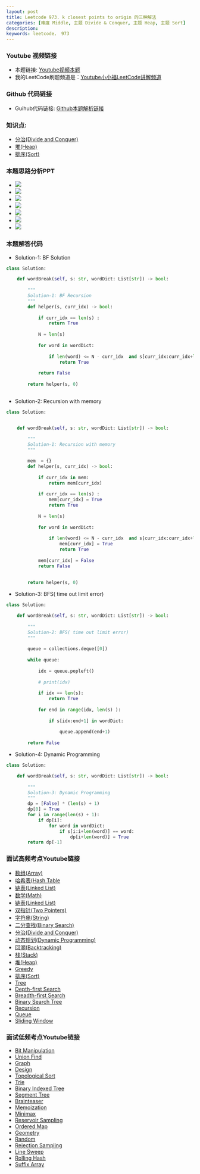 ```yaml
---
layout: post
title: Leetcode 973. k closest points to origin 的三种解法
categories: [难度 Middle, 主题 Divide & Conquer, 主题 Heap, 主题 Sort]
description: 
keywords: leetcode， 973
---
```


### Youtube 视频链接
- 本题链接: [Youtube视频本题](https://www.youtube.com/watch?v=G9VcMTSZ1Lo&feature=youtu.be)
- 我的LeetCode刷题频道是：[Youtube小小福LeetCode讲解频道](https://www.youtube.com/watch?v=XObufhWMQ1o&list=PL6i_0cc-sEeKV6TM-RJMN5H87CvzQhYJx)

### Github 代码链接
- Guihub代码链接: [Github本题解析链接](https://github.com/fufuleetcode/FufuLeetCode/blob/master/lc_973_k_closest_points_to_origin.py)

### 知识点: 
- [分治(Divide and Conquer)][]
- [堆(Heap)][]
- [排序(Sort)][]


### 本题思路分析PPT
* ![](/images/posts/lc_973/Slide1.jpeg)
* ![](/images/posts/lc_973/Slide2.jpeg)
* ![](/images/posts/lc_973/Slide3.jpeg)
* ![](/images/posts/lc_973/Slide4.jpeg)
* ![](/images/posts/lc_973/Slide5.jpeg)
* ![](/images/posts/lc_973/Slide6.jpeg)
* ![](/images/posts/lc_973/Slide7.jpeg)


### 本题解答代码

- Solution-1: BF Solution

```python
class Solution:

    def wordBreak(self, s: str, wordDict: List[str]) -> bool:
        
        """
        Solution-1: BF Recursion
        """
        def helper(s, curr_idx) -> bool:
                        
            if curr_idx == len(s) :
                return True
            
            N = len(s)
            
            for word in wordDict:
                                
                if len(word) <= N - curr_idx  and s[curr_idx:curr_idx+len(word)] in wordDict and helper(s,curr_idx+len(word)):
                    return True
            
            return False
        
        return helper(s, 0)
        
```


- Solution-2: Recursion with memory

```python
class Solution:


    def wordBreak(self, s: str, wordDict: List[str]) -> bool:
        
        """
        Solution-1: Recursion with memory
        """

        mem  = {}
        def helper(s, curr_idx) -> bool:
                        
            if curr_idx in mem:
                return mem[curr_idx]
            
            if curr_idx == len(s) :
                mem[curr_idx] = True
                return True
            
            N = len(s)
            
            for word in wordDict:
                                
                if len(word) <= N - curr_idx  and s[curr_idx:curr_idx+len(word)] in wordDict and helper(s,curr_idx+len(word)):
                    mem[curr_idx] = True
                    return True
            
            mem[curr_idx] = False
            return False
        
            
        return helper(s, 0)    

```

- Solution-3: BFS( time out limit error)

```python
class Solution:

    def wordBreak(self, s: str, wordDict: List[str]) -> bool:
        
        """
        Solution-2: BFS( time out limit error)
        """
        
        queue = collections.deque([0])
        
        while queue:
            
            idx = queue.popleft()
            
            # print(idx)
            
            if idx == len(s):
                return True
            
            for end in range(idx, len(s) ):
                
                if s[idx:end+1] in wordDict:
                    
                    queue.append(end+1)
                
        return False

```

- Solution-4: Dynamic Programming

```python
class Solution:

    def wordBreak(self, s: str, wordDict: List[str]) -> bool:
        
        """
        Solution-3: Dynamic Programming
        """
        dp = [False] * (len(s) + 1)
        dp[0] = True
        for i in range(len(s) + 1):
            if dp[i]:
                for word in wordDict:
                    if s[i:i+len(word)] == word:
                        dp[i+len(word)] = True
        return dp[-1]

```


### 面试高频考点Youtube链接
- [数组(Array)][]
- [哈希表(Hash Table][]
- [链表(Linked List)][]
- [数学(Math)][]
- [链表(Linked List)][]
- [双指针(Two Pointers)][]
- [字符串(String)][]
- [二分查找(Binary Search)][]
- [分治(Divide and Conquer)][]
- [动态规划(Dynamic Programming)][]
- [回溯(Backtracking)][]
- [栈(Stack)][]
- [堆(Heap)][]
- [Greedy][]
- [排序(Sort)][]
- [Tree][]
- [Depth-first Search][]
- [Breadth-first Search][]
- [Binary Search Tree][]
- [Recursion][]
- [Queue][]
- [Sliding Window][]

### 面试低频考点Youtube链接
- [Bit Manipulation](https://www.youtube.com/playlist?list=PL6i_0cc-sEeKCSV72ZUjBBP7dY92beorD)
- [Union Find](https://www.youtube.com/playlist?list=PL6i_0cc-sEeIgu-2oOxEn_QaauIou6Bmx)
- [Graph](https://www.youtube.com/playlist?list=PL6i_0cc-sEeIjHRwoXNMihdf-_TeYXu4r)
- [Design](https://www.youtube.com/playlist?list=PL6i_0cc-sEeJbKTgIKfLqXEZ5oydICtmd)
- [Topological Sort](https://www.youtube.com/playlist?list=PL6i_0cc-sEeLyFc8aRnPQvauzluf_jsbd)
- [Trie](https://www.youtube.com/playlist?list=PL6i_0cc-sEeIx4f8kYCd8jykTKZ72Nvbp)
- [Binary Indexed Tree](https://www.youtube.com/playlist?list=PL6i_0cc-sEeL2m5h6CVMPMARgAOP6mq3w)
- [Segment Tree](https://www.youtube.com/playlist?list=PL6i_0cc-sEeLS1alwWhHzZOP-8vDuxLnu)
- [Brainteaser](https://www.youtube.com/playlist?list=PL6i_0cc-sEeIcZrGKD8oTEQxhOSS8SwEV)
- [Memoization](https://www.youtube.com/playlist?list=PL6i_0cc-sEeJ6AHiCA7h_YxhQ2gmh0fBq)
- [Minimax](https://www.youtube.com/playlist?list=PL6i_0cc-sEeK0r0LD4K9y8EWNYjvfb0ru)
- [Reservoir Sampling](https://www.youtube.com/playlist?list=PL6i_0cc-sEeLribSIjAlgKgK69Blc5Erj)
- [Ordered Map](https://www.youtube.com/playlist?list=PL6i_0cc-sEeLVGuImYCM8-ngauFxY-uAE)
- [Geometry](https://www.youtube.com/playlist?list=PL6i_0cc-sEeKXQUN0HRkRvTRHRQijFpF-)
- [Random](https://www.youtube.com/playlist?list=PL6i_0cc-sEeIx7gt5j9l9Ab0iPXIVnCO5)
- [Rejection Sampling](https://www.youtube.com/playlist?list=PL6i_0cc-sEeJpI51nLhgvNxlXXMG0uvZ2)
- [Line Sweep](https://www.youtube.com/playlist?list=PL6i_0cc-sEeLCf-yZvoViY-2mGLE2Pn4o)
- [Rolling Hash](https://www.youtube.com/playlist?list=PL6i_0cc-sEeJnANBdS-HxDWljnMa-_NE1)
- [Suffix Array](https://www.youtube.com/playlist?list=PL6i_0cc-sEeLiBNJvqCqlRCelM80qOMUx)






[数组(Array)]:https://www.youtube.com/playlist?list=PL6i_0cc-sEeLy4CiDaPWIikuIqpEk9OFD
[哈希表(Hash Table]:https://www.youtube.com/playlist?list=PL6i_0cc-sEeKeNWNT8rhYou264_pKtHov
[链表(Linked List)]:https://www.youtube.com/playlist?list=PL6i_0cc-sEeI9YS7CcAG4YqCH3eInxT8t
[数学(Math)]:https://www.youtube.com/playlist?list=PL6i_0cc-sEeJYXF6Z69ommaw1YelF9BXM
[链表(Linked List)]:https://www.youtube.com/playlist?list=PL6i_0cc-sEeI9YS7CcAG4YqCH3eInxT8t
[双指针(Two Pointers)]:https://www.youtube.com/playlist?list=PL6i_0cc-sEeJz13nHm-Um8kzSYOvxi9Aq
[字符串(String)]:https://www.youtube.com/playlist?list=PL6i_0cc-sEeJQT3nRiniO4Iw0C574QicD
[二分查找(Binary Search)]:https://www.youtube.com/playlist?list=PL6i_0cc-sEeITbHxpAP1MbTM-YuvyNO1W
[分治(Divide and Conquer)]:https://www.youtube.com/playlist?list=PL6i_0cc-sEeKUfDm-qjLzM1v5GtJ4fm_b
[动态规划(Dynamic Programming)]:https://www.youtube.com/playlist?list=PL6i_0cc-sEeL6HkIg8KfofcsMfnLmey94
[回溯(Backtracking)]:https://www.youtube.com/playlist?list=PL6i_0cc-sEeJ3O8PUrlGUnw32J9pPavnm
[栈(Stack)]:https://www.youtube.com/playlist?list=PL6i_0cc-sEeI1h0DendVsj5-t7P3V_AK0
[堆(Heap)]:https://www.youtube.com/playlist?list=PL6i_0cc-sEeLR3TqRiInw5kAr1S3IidtD
[Greedy]:https://www.youtube.com/playlist?list=PL6i_0cc-sEeIWZxARM194QDuiXvp6CqZI
[排序(Sort)]:https://www.youtube.com/playlist?list=PL6i_0cc-sEeKcFACiLPger-8AVkcVw3z9
[Tree]:https://www.youtube.com/playlist?list=PL6i_0cc-sEeJFh6AFYT2g5jHViPKL9Da_
[Depth-first Search]:https://www.youtube.com/playlist?list=PL6i_0cc-sEeJ_V0sMsrEKkdUOM567oeNM
[Breadth-first Search]:https://www.youtube.com/playlist?list=PL6i_0cc-sEeLerHCt2Vnb1TUVpjVu-9kB
[Binary Search Tree]:https://www.youtube.com/playlist?list=PL6i_0cc-sEeIHwobNSz9z39MmtN03OHJq
[Recursion]:https://www.youtube.com/playlist?list=PL6i_0cc-sEeKuA5YbeSeEmGQ6Sz-zhzRD
[Queue]:https://www.youtube.com/playlist?list=PL6i_0cc-sEeJkCqfdOlK59EUqtPvXSf6A
[Sliding Window]:https://www.youtube.com/playlist?list=PL6i_0cc-sEeLwGC1TVEbFK3Zr0gAEGvTG
[Bit Manipulation]:https://www.youtube.com/playlist?list=PL6i_0cc-sEeKCSV72ZUjBBP7dY92beorD
[Union Find]:https://www.youtube.com/playlist?list=PL6i_0cc-sEeIgu-2oOxEn_QaauIou6Bmx
[Graph]:https://www.youtube.com/playlist?list=PL6i_0cc-sEeIjHRwoXNMihdf-_TeYXu4r
[Design]:https://www.youtube.com/playlist?list=PL6i_0cc-sEeJbKTgIKfLqXEZ5oydICtmd
[Topological Sort]:https://www.youtube.com/playlist?list=PL6i_0cc-sEeLyFc8aRnPQvauzluf_jsbd
[Trie]:https://www.youtube.com/playlist?list=PL6i_0cc-sEeIx4f8kYCd8jykTKZ72Nvbp
[Binary Indexed Tree]:https://www.youtube.com/playlist?list=PL6i_0cc-sEeL2m5h6CVMPMARgAOP6mq3w
[Segment Tree]:https://www.youtube.com/playlist?list=PL6i_0cc-sEeLS1alwWhHzZOP-8vDuxLnu
[Brainteaser]:https://www.youtube.com/playlist?list=PL6i_0cc-sEeIcZrGKD8oTEQxhOSS8SwEV
[Memoization]:https://www.youtube.com/playlist?list=PL6i_0cc-sEeJ6AHiCA7h_YxhQ2gmh0fBq
[Minimax]:https://www.youtube.com/playlist?list=PL6i_0cc-sEeK0r0LD4K9y8EWNYjvfb0ru
[Reservoir Sampling]:https://www.youtube.com/playlist?list=PL6i_0cc-sEeLribSIjAlgKgK69Blc5Erj
[Ordered Map]:https://www.youtube.com/playlist?list=PL6i_0cc-sEeLVGuImYCM8-ngauFxY-uAE
[Geometry]:https://www.youtube.com/playlist?list=PL6i_0cc-sEeKXQUN0HRkRvTRHRQijFpF-
[Random]:https://www.youtube.com/playlist?list=PL6i_0cc-sEeIx7gt5j9l9Ab0iPXIVnCO5
[Rejection Sampling]:https://www.youtube.com/playlist?list=PL6i_0cc-sEeJpI51nLhgvNxlXXMG0uvZ2
[Line Sweep]:https://www.youtube.com/playlist?list=PL6i_0cc-sEeLCf-yZvoViY-2mGLE2Pn4o
[Rolling Hash]:https://www.youtube.com/playlist?list=PL6i_0cc-sEeJnANBdS-HxDWljnMa-_NE1
[Suffix Array]:https://www.youtube.com/playlist?list=PL6i_0cc-sEeLiBNJvqCqlRCelM80qOMUx
